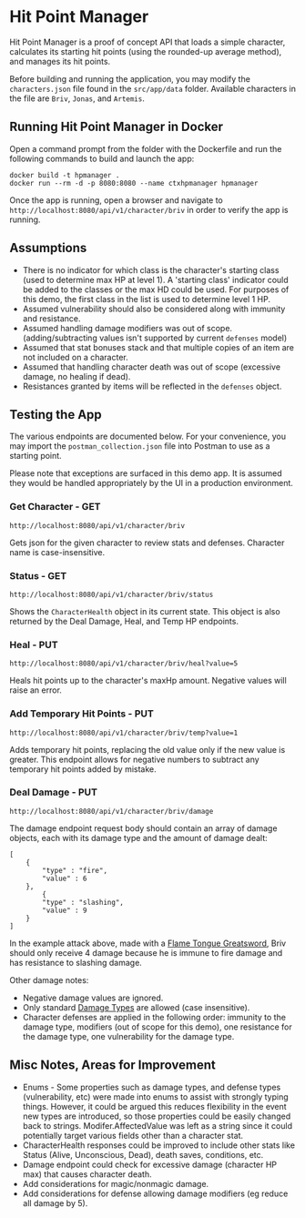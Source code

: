 ﻿# Hit Point Manager

Hit Point Manager is a proof of concept API that loads a simple character,
calculates its starting hit points (using the rounded-up average method),
and manages its hit points.

Before building and running the application, you may modify the `characters.json`
file found in the `src/app/data` folder.
Available characters in the file are `Briv`, `Jonas`, and `Artemis`.

## Running Hit Point Manager in Docker

Open a command prompt from the folder with the Dockerfile
and run the following commands to build and launch the app:

```
docker build -t hpmanager .
docker run --rm -d -p 8080:8080 --name ctxhpmanager hpmanager
```

Once the app is running, open a browser and navigate to
`http://localhost:8080/api/v1/character/briv`
in order to verify the app is running.

## Assumptions

- There is no indicator for which class is the character's starting class (used to determine max HP at level 1).
  A 'starting class' indicator could be added to the classes or the max HD could be used. For purposes of this demo,
  the first class in the list is used to determine level 1 HP.
- Assumed vulnerability should also be considered along with immunity and resistance.
- Assumed handling damage modifiers was out of scope. (adding/subtracting values isn't supported by current `defenses` model)
- Assumed that stat bonuses stack and that multiple copies of an item are not included on a character.
- Assumed that handling character death was out of scope (excessive damage, no healing if dead).
- Resistances granted by items will be reflected in the `defenses` object.

## Testing the App

The various endpoints are documented below.
For your convenience, you may import the `postman_collection.json` file into Postman to use as a starting point.

Please note that exceptions are surfaced in this demo app. It is assumed they would be handled
appropriately by the UI in a production environment.

### Get Character - GET

`http://localhost:8080/api/v1/character/briv`

Gets json for the given character to review stats and defenses.
Character name is case-insensitive.

### Status - GET

`http://localhost:8080/api/v1/character/briv/status`

Shows the `CharacterHealth` object in its current state. This object is also returned by
the Deal Damage, Heal, and Temp HP endpoints.

### Heal - PUT

`http://localhost:8080/api/v1/character/briv/heal?value=5`

Heals hit points up to the character's maxHp amount.
Negative values will raise an error.

### Add Temporary Hit Points - PUT

`http://localhost:8080/api/v1/character/briv/temp?value=1`

Adds temporary hit points, replacing the old value only if the new value is greater.
This endpoint allows for negative numbers to subtract any temporary hit points added by mistake.

### Deal Damage - PUT

`http://localhost:8080/api/v1/character/briv/damage`

The damage endpoint request body should contain an array of damage objects, each with its damage type
and the amount of damage dealt:

```
[
    {
        "type" : "fire",
        "value" : 6
    },
        {
        "type" : "slashing",
        "value" : 9
    }
]
```

In the example attack above, made with a [Flame Tongue Greatsword](https://www.dndbeyond.com/magic-items/flame-tongue), Briv should only receive 4 damage because he is immune to fire damage and has resistance to slashing damage.

Other damage notes:

- Negative damage values are ignored.
- Only standard [Damage Types](https://www.dndbeyond.com/sources/basic-rules/combat#DamageTypes) are allowed (case insensitive).
- Character defenses are applied in the following order: immunity to the damage type, modifiers (out of scope for this demo), one resistance for the damage type, one vulnerability for the damage type.

## Misc Notes, Areas for Improvement

- Enums - Some properties such as damage types, and defense types (vulnerability, etc) were made into enums to
  assist with strongly typing things. However, it could be argued this reduces flexibility
  in the event new types are introduced, so those properties could be easily changed back to strings.
  Modifer.AffectedValue was left as a string since it could potentially target various fields other than a character stat.
- CharacterHealth responses could be improved to include other stats like Status (Alive, Unconscious, Dead),
  death saves, conditions, etc.
- Damage endpoint could check for excessive damage (character HP max) that causes character death.
- Add considerations for magic/nonmagic damage.
- Add considerations for defense allowing damage modifiers (eg reduce all damage by 5).
